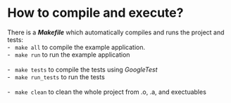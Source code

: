 # How to compile and execute?
   There is a ***Makefile*** which automatically compiles and runs the project and tests:<br/>
     - ``` make all``` to compile the example application.<br/>
     - ``` make run``` to run the example application<br/><br/>
     - ``` make tests``` to compile the tests using *GoogleTest*<br/>
     - ``` make run_tests``` to run the tests<br/><br/>
     - ``` make clean``` to clean the whole project from .o, .a, and exectuables<br/>

